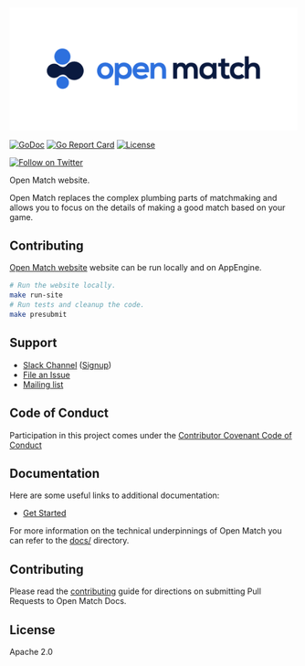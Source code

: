 ![Open Match](site/static/images/logo-with-name.png)

[![GoDoc](https://godoc.org/open-match.dev/open-match-docs?status.svg)](https://godoc.org/open-match.dev/open-match-docs)
[![Go Report Card](https://goreportcard.com/badge/open-match.dev/open-match)](https://goreportcard.com/report/open-match.dev/open-match-docs)
[![License](https://img.shields.io/badge/License-Apache%202.0-blue.svg)](https://github.com/googleforgames/open-match-docs/blob/master/LICENSE)

[![Follow on Twitter](https://img.shields.io/twitter/follow/Open_Match.svg?style=social&logo=twitter)](https://twitter.com/intent/follow?screen_name=Open_Match)

Open Match website.

Open Match replaces the complex plumbing parts of matchmaking and allows you to
focus on the details of making a good match based on your game.

## Contributing

[Open Match website](https://open-match.dev/site/docs/) website can be run locally and on AppEngine.

```bash
# Run the website locally.
make run-site
# Run tests and cleanup the code.
make presubmit
```

## Support

* [Slack Channel](https://open-match.slack.com/) ([Signup](https://join.slack.com/t/open-match/shared_invite/enQtNDM1NjcxNTY4MTgzLWQzMzE1MGY5YmYyYWY3ZjE2MjNjZTdmYmQ1ZTQzMmNiNGViYmQyN2M4ZmVkMDY2YzZlOTUwMTYwMzI1Y2I2MjU))
* [File an Issue](https://github.com/googleforgames/open-match-docs/issues/new)
* [Mailing list](https://groups.google.com/forum/#!forum/open-match-discuss)

## Code of Conduct

Participation in this project comes under the [Contributor Covenant Code of Conduct](code-of-conduct.md)

## Documentation

Here are some useful links to additional documentation:

* [Get Started](https://open-match.dev/site/docs/installation/)

For more information on the technical underpinnings of Open Match you can refer to the [docs/](docs/) directory.

## Contributing

Please read the [contributing](CONTRIBUTING.md) guide for directions on submitting Pull Requests to Open Match Docs.

## License

Apache 2.0
